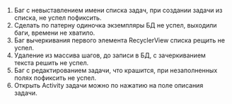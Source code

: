 1. Баг с невыставлением имени списка задач, при создании задачи из списка, не успел пофиксить.
2. Сделать по патерну одиночка экземпляры БД не успел, выходили баги, времени не хватило.
3. Баг вычеркивания первого элемента RecyclerView списка рещить не успел.
4. Удаление из массива шагов, до записи в БД, с зачеркиванием текста решить не успел.
5. Баг с редактированием задачи, что крашится, при незаполненных полях пофиксить не успел.
6. Открыть Activity задачи можно по нажатию на поле описания задачи.